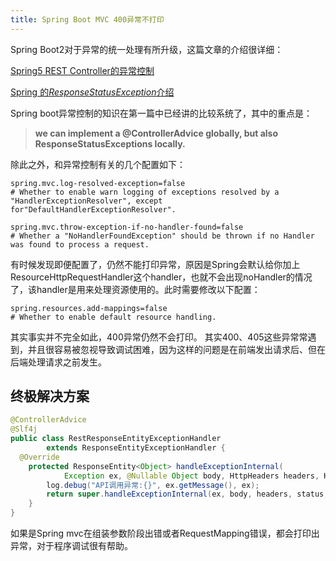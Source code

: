 ```yaml
---
title: Spring Boot MVC 400异常不打印
---
```

Spring Boot2对于异常的统一处理有所升级，这篇文章的介绍很详细：

[Spring5 REST Controller的异常控制](https://www.baeldung.com/exception-handling-for-rest-with-spring)

[Spring 的*ResponseStatusException*介绍](https://www.baeldung.com/spring-response-status-exception)

Spring boot异常控制的知识在第一篇中已经讲的比较系统了，其中的重点是：

> **we can implement a @ControllerAdvice globally, but also ResponseStatusExceptions locally.**

除此之外，和异常控制有关的几个配置如下：
```
spring.mvc.log-resolved-exception=false
# Whether to enable warn logging of exceptions resolved by a "HandlerExceptionResolver", except for"DefaultHandlerExceptionResolver".
```

```
spring.mvc.throw-exception-if-no-handler-found=false
# Whether a "NoHandlerFoundException" should be thrown if no Handler was found to process a request.
```
有时候发现即便配置了，仍然不能打印异常，原因是Spring会默认给你加上ResourceHttpRequestHandler这个handler，也就不会出现noHandler的情况了，该handler是用来处理资源使用的。此时需要修改以下配置：
```
spring.resources.add-mappings=false
# Whether to enable default resource handling.
```
其实事实并不完全如此，400异常仍然不会打印。
其实400、405这些异常常遇到，并且很容易被忽视导致调试困难，因为这样的问题是在前端发出请求后、但在后端处理请求之前发生。

## 终极解决方案

```java
@ControllerAdvice
@Slf4j
public class RestResponseEntityExceptionHandler
        extends ResponseEntityExceptionHandler {
  @Override
    protected ResponseEntity<Object> handleExceptionInternal(
            Exception ex, @Nullable Object body, HttpHeaders headers, HttpStatus status, WebRequest request) {
        log.debug("API调用异常:{}", ex.getMessage(), ex);
        return super.handleExceptionInternal(ex, body, headers, status, request);
    }
}
```

如果是Spring mvc在组装参数阶段出错或者RequestMapping错误，都会打印出异常，对于程序调试很有帮助。
